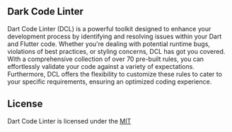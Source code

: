 ## Dark Code Linter

Dart Code Linter (DCL) is a powerful toolkit designed to enhance your development process by identifying and resolving issues within your Dart and Flutter code. Whether you're dealing with potential runtime bugs, violations of best practices, or styling concerns, DCL has got you covered. With a comprehensive collection of over 70 pre-built rules, you can effortlessly validate your code against a variety of expectations. Furthermore, DCL offers the flexibility to customize these rules to cater to your specific requirements, ensuring an optimized coding experience.

## License
Dart Code Linter is licensed under the [MIT](./LICENSE)
